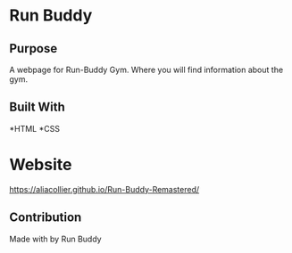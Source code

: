 # Run Buddy

## Purpose

A webpage for Run-Buddy Gym. 
Where you will find information about the gym.

## Built With

*HTML
*CSS

# Website

https://aliacollier.github.io/Run-Buddy-Remastered/

## Contribution

Made with by Run Buddy
